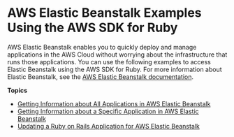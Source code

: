 # AWS Elastic Beanstalk Examples Using the AWS SDK for Ruby<a name="eb-examples"></a>

AWS Elastic Beanstalk enables you to quickly deploy and manage applications in the AWS Cloud without worrying about the infrastructure that runs those applications\. You can use the following examples to access Elastic Beanstalk using the AWS SDK for Ruby\. For more information about Elastic Beanstalk, see the [AWS Elastic Beanstalk documentation](https://aws.amazon.com/documentation/elastic-beanstalk/)\.

**Topics**
+ [Getting Information about All Applications in AWS Elastic Beanstalk](eb-example-get-apps.md)
+ [Getting Information about a Specific Application in AWS Elastic Beanstalk](eb-example-get-app.md)
+ [Updating a Ruby on Rails Application for AWS Elastic Beanstalk](eb-example-update-ruby-on-rails-app.md)